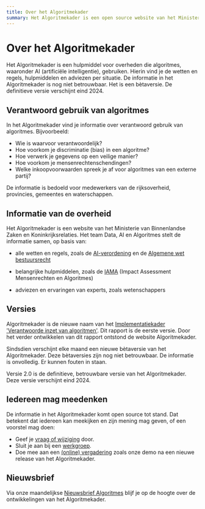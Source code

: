 ```yaml
---
title: Over het Algoritmekader
summary: Het Algoritmekader is een open source website van het Ministerie van Binnenlandse Zaken, met alle regels voor overheden die algoritmes gebruiken.
---
```

# Over het Algoritmekader 
Het Algoritmekader is een hulpmiddel voor overheden die algoritmes, waaronder AI (artificiële intelligentie), gebruiken. Hierin vind je de wetten en regels, hulpmiddelen en adviezen per situatie. De informatie in het Algoritmekader is nog niet betrouwbaar. Het is een bètaversie. De definitieve versie verschijnt eind 2024.

## Verantwoord gebruik van algoritmes
In het Algoritmekader vind je informatie over verantwoord gebruik van algoritmes. Bijvoorbeeld:

- Wie is waarvoor verantwoordelijk?
- Hoe voorkom je discriminatie (bias) in een algoritme?
- Hoe verwerk je gegevens op een veilige manier?
- Hoe voorkom je mensenrechtenschendingen?
- Welke inkoopvoorwaarden spreek je af voor algoritmes van een externe partij?

De informatie is bedoeld voor medewerkers van de rijksoverheid, provincies, gemeentes en waterschappen.

## Informatie van de overheid
Het Algoritmekader is een website van het Ministerie van Binnenlandse Zaken en Koninkrijksrelaties. Het team Data, AI en Algoritmes stelt de informatie samen, op basis van:

- alle wetten en regels, zoals de [AI-verordening](https://eur-lex.europa.eu/legal-content/NL/TXT/?uri=CELEX%3A32024R1689&qid=1723226664277) en de [Algemene wet bestuursrecht](https://wetten.overheid.nl/BWBR0005537/2022-11-01/1)

- belangrijke hulpmiddelen, zoals de [IAMA](https://www.rijksoverheid.nl/documenten/rapporten/2021/02/25/impact-assessment-mensenrechten-en-algoritmes) (Impact Assessment Mensenrechten en Algoritmes)
- adviezen en ervaringen van experts, zoals wetenschappers

## Versies
Algoritmekader is de nieuwe naam van het [Implementatiekader 'Verantwoorde inzet van algoritmen'](https://www.rijksoverheid.nl/documenten/rapporten/2023/06/30/implementatiekader-verantwoorde-inzet-van-algoritmen). Dit rapport is de eerste versie. Door het verder ontwikkelen van dit rapport ontstond de website Algoritmekader.

Sindsdien verschijnt elke maand een nieuwe bètaversie van het Algoritmekader. Deze bètaversies zijn nog niet betrouwbaar. De informatie is onvolledig. Er kunnen fouten in staan.

Versie 2.0 is de definitieve, betrouwbare versie van het Algoritmekader. Deze versie verschijnt eind 2024.


## Iedereen mag meedenken
De informatie in het Algoritmekader komt open source tot stand. Dat betekent dat iedereen kan meekijken en zijn mening mag geven, of een voorstel mag doen:

- Geef je [vraag of wijziging](CONTRIBUTING.md) door.
- Sluit je aan bij een [werkgroep](https://algoritmes.pleio.nl/).
- Doe mee aan een [(online) vergadering](https://algoritmes.pleio.nl/events) zoals onze demo na een nieuwe release van het Algoritmekader.

## Nieuwsbrief
Via onze maandelijkse [Nieuwsbrief Algoritmes](https://algoritmeregister.email-provider.eu/memberforms/subscribe/standalone/form/?a=1pjwwoyxrs&l=vdfr1sbovb) blijf je op de hoogte over de ontwikkelingen van het Algoritmekader.
